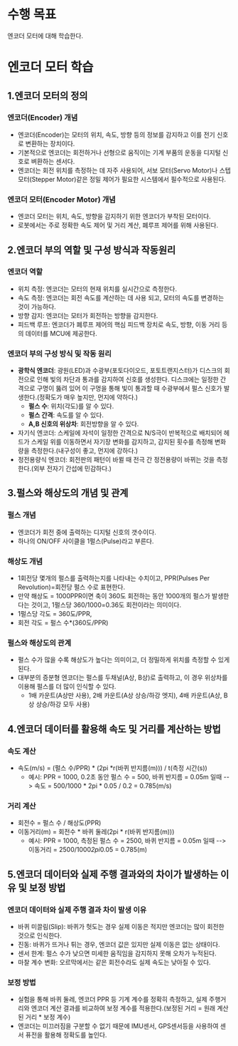 # 수행 목표
엔코더 모터에 대해 학습한다.

# 엔코더 모터 학습
## 1.엔코더 모터의 정의
### 엔코더(Encoder) 개념
 - 엔코더(Encoder)는 모터의 위치, 속도, 방향 등의 정보를 감지하고 이를 전기 신호로 변환하는 장치이다.
 - 기본적으로 엔코더는 회전하거나 선형으로 움직이는 기계 부품의 운동을 디지털 신호로 벼환하는 센서다.
 - 엔코더는 회전 위치를 측정하는 데 자주 사용되어, 서보 모터(Servo Motor)나 스텝 모터(Stepper Motor)같은 정밀 제어가 필요한 시스템에서 필수적으로 사용된다.
 ### 엔코더 모터(Encoder Motor) 개념
 - 엔코더 모터는 위치, 속도, 방향을 감지하기 위한 엔코더가 부착된 모터이다.  
 - 로봇에서는 주로 정확한 속도 제어 및 거리 계산, 폐루프 제어를 위해 사용된다.  

## 2.엔코더 부의 역할 및 구성 방식과 작동원리
### 엔코더 역할
 - 위치 측정: 엔코더는 모터의 현재 위치를 실시간으로 측정한다.
 - 속도 측정: 엔코더는 회전 속도를 계산하는 데 사용 되고, 모터의 속도를 변경하는 것이 가능하다.
 - 방향 감지: 엔코더는 모터가 회전하는 방향을 감지한다.
 - 피드백 루프: 엔코더가 폐루프 제어의 핵심 피드백 장치로 속도, 방향, 이동 거리 등의 데이터를 MCU에 제공한다.  
### 엔코더 부의 구성 방식 및 작동 원리
 - **광학식 엔코더**: 광원(LED)과 수광부(포토다이오드, 포토트랜지스터)가 디스크의 회전으로 인해 빛의 차단과 통과를 감지하여 신호를 생성한다. 디스크에는 일정한 간격으로 구명이 뚫려 있어 이 구멍을 통해 빛이 통과할 때 수광부에서 펄스 신호가 발생한다.(정확도가 매우 높지만, 먼지에 약하다.)
     - **펄스 수**: 위치(각도)를 알 수 있다.
     - **펄스 간격**: 속도를 알 수 있다.
     - **A,B 신호의 위상차**: 회전방향을 알 수 있다.
 - 자기식 엔코더: 스케일에 자석이 일정한 간격으로 N/S극이 반복적으로 배치되어 헤드가 스케일 위를 이동하면서 자기장 변화를 감지하고, 감지된 횟수를 측정해 변화량을 측정한다.(내구성이 좋고, 먼지에 강하다.)
 - 정전용량식 엔코더: 회전판의 패턴이 바뀔 때 전극 간 정전용량이 바뀌는 것을 측정한다.(외부 전자기 간섭에 민감하다.) 

## 3.펄스와 해상도의 개념 및 관계
### 펄스 개념
 - 엔코더가 회전 중에 출력하는 디지털 신호의 갯수이다.
 - 하나의 ON/OFF 사이클을 1펄스(Pulse)라고 부른다.
### 해상도 개념
 - 1회전당 몇개의 펄스를 출력하는지를 나타내는 수치이고, PPR(Pulses Per Revolution)=회전당 펄스 수로 표현한다.
 - 만약 해상도 = 1000PPR이면 축이 360도 회전하는 동안 1000개의 펄스가 발생한다는 것이고, 1펄스당 360/1000=0.36도 회전이라는 의미이다.
 - 1펄스당 각도 = 360도/PPR, 
 - 회전 각도 = 펄스 수*(360도/PPR)
### 펄스와 해상도의 관계
 - 펄스 수가 많을 수록 해상도가 높다는 의미이고, 더 정밀하게 위치를 측정할 수 있게 된다.
 - 대부분의 증분형 엔코더는 펄스를 두채널(A상, B상)로 출력하고, 이 경우 위상차를 이용해 펄스를 더 많이 인식할 수 있다.
     - 1배 카운트(A상만 사용), 2배 카운트(A상 상승/하강 엣지), 4배 카운트(A상, B상 상승/하강 모두 사용) 

## 4.엔코더 데이터를 활용해 속도 및 거리를 계산하는 방법
### 속도 계산
 - 속도(m/s) = (펄스 수/PPR) * (2pi *r(바퀴 반지름(m))) / t(측정 시간(s)) 
     - 예시: PPR = 1000, 0.2초 동안 펄스 수 = 500, 바퀴 반지름 = 0.05m 일때 --> 속도 = 500/1000 * 2pi * 0.05 / 0.2 = 0.785(m/s)
### 거리 계산
 - 회전수 = 펄스 수 / 해상도(PPR)  
 - 이동거리(m) = 회전수 * 바퀴 둘레(2pi * r(바퀴 반지름(m)))  
     - 예시: PPR = 1000, 측정된 펄스 수 = 2500, 바퀴 반지름 = 0.05m 일때 --> 이동거리 = 2500/1000*2pi*0.05 = 0.785(m)

## 5.엔코더 데이터와 실제 주행 결과와의 차이가 발생하는 이유 및 보정 방법
### 엔코더 데이터와 실제 주행 결과 차이 발생 이유
 - 바퀴 미끌림(Slip): 바퀴가 헛도는 경우 실제 이동은 적지만 엔코더는 많이 회전한 것으로 인식한다.
 - 진동: 바퀴가 뜨거나 튀는 경우, 엔코더 값은 있지만 실제 이동은 없는 상태이다.  
 - 센서 한계: 펄스 수가 낮으면 미세한 움직임을 감지하지 못해 오차가 누적된다.
 - 마찰 계수 변화: 오르막에서는 같은 회전수라도 실제 속도는 낮아질 수 있다.
### 보정 방법
 - 실험을 통해 바퀴 둘레, 엔코더 PPR 등 기계 계수를 정확히 측정하고, 실제 주행거리와 엔코더 계산 결과를 비교하여 보정 계수를 적용한다.(보정된 거리 = 원래 계산된 거리 * 보정 계수)
 - 엔코더는 미끄러짐을 구분할 수 없기 때문에 IMU센서, GPS센서등을 사용하여 센서 퓨전을 활용해 정확도를 높인다.

